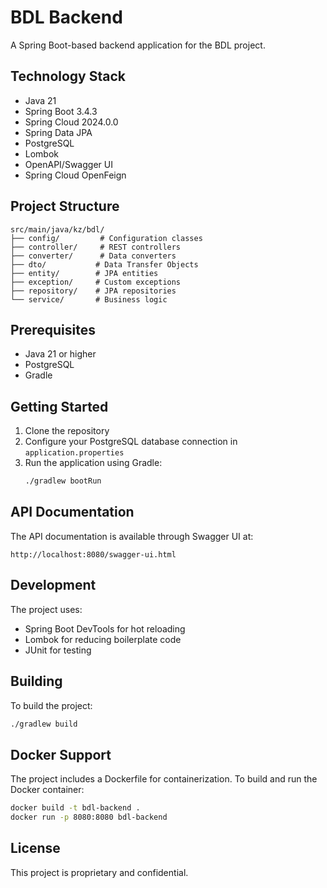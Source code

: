 # BDL Backend

A Spring Boot-based backend application for the BDL project.

## Technology Stack

- Java 21
- Spring Boot 3.4.3
- Spring Cloud 2024.0.0
- Spring Data JPA
- PostgreSQL
- Lombok
- OpenAPI/Swagger UI
- Spring Cloud OpenFeign

## Project Structure

```
src/main/java/kz/bdl/
├── config/         # Configuration classes
├── controller/     # REST controllers
├── converter/      # Data converters
├── dto/           # Data Transfer Objects
├── entity/        # JPA entities
├── exception/     # Custom exceptions
├── repository/    # JPA repositories
└── service/       # Business logic
```

## Prerequisites

- Java 21 or higher
- PostgreSQL
- Gradle

## Getting Started

1. Clone the repository
2. Configure your PostgreSQL database connection in `application.properties`
3. Run the application using Gradle:
   ```bash
   ./gradlew bootRun
   ```

## API Documentation

The API documentation is available through Swagger UI at:
```
http://localhost:8080/swagger-ui.html
```

## Development

The project uses:
- Spring Boot DevTools for hot reloading
- Lombok for reducing boilerplate code
- JUnit for testing

## Building

To build the project:
```bash
./gradlew build
```

## Docker Support

The project includes a Dockerfile for containerization. To build and run the Docker container:

```bash
docker build -t bdl-backend .
docker run -p 8080:8080 bdl-backend

```

## License

This project is proprietary and confidential. 
